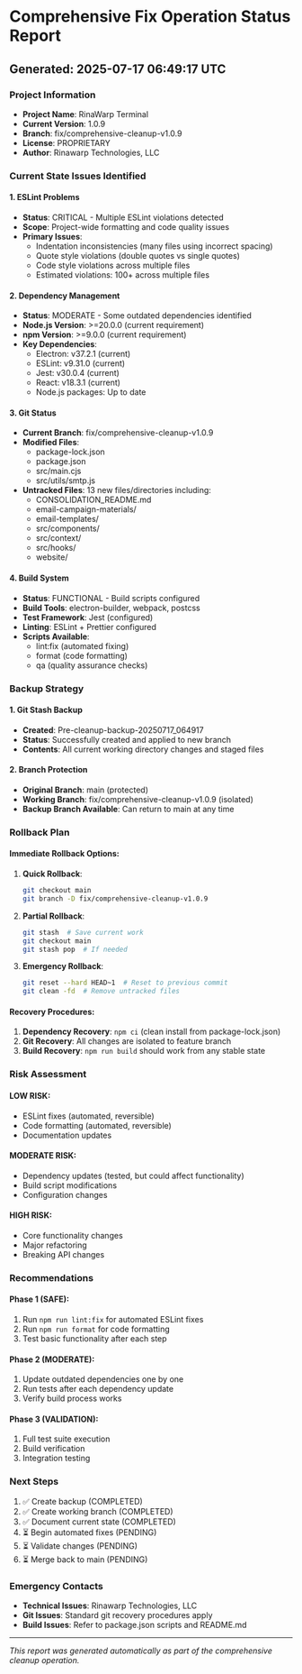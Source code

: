 # Comprehensive Fix Operation Status Report
## Generated: 2025-07-17 06:49:17 UTC

### Project Information
- **Project Name**: RinaWarp Terminal
- **Current Version**: 1.0.9
- **Branch**: fix/comprehensive-cleanup-v1.0.9
- **License**: PROPRIETARY
- **Author**: Rinawarp Technologies, LLC

### Current State Issues Identified

#### 1. ESLint Problems
- **Status**: CRITICAL - Multiple ESLint violations detected
- **Scope**: Project-wide formatting and code quality issues
- **Primary Issues**:
  - Indentation inconsistencies (many files using incorrect spacing)
  - Quote style violations (double quotes vs single quotes)
  - Code style violations across multiple files
  - Estimated violations: 100+ across multiple files

#### 2. Dependency Management
- **Status**: MODERATE - Some outdated dependencies identified
- **Node.js Version**: >=20.0.0 (current requirement)
- **npm Version**: >=9.0.0 (current requirement)
- **Key Dependencies**:
  - Electron: v37.2.1 (current)
  - ESLint: v9.31.0 (current)
  - Jest: v30.0.4 (current)
  - React: v18.3.1 (current)
  - Node.js packages: Up to date

#### 3. Git Status
- **Current Branch**: fix/comprehensive-cleanup-v1.0.9
- **Modified Files**:
  - package-lock.json
  - package.json 
  - src/main.cjs
  - src/utils/smtp.js
- **Untracked Files**: 13 new files/directories including:
  - CONSOLIDATION_README.md
  - email-campaign-materials/
  - email-templates/
  - src/components/
  - src/context/
  - src/hooks/
  - website/

#### 4. Build System
- **Status**: FUNCTIONAL - Build scripts configured
- **Build Tools**: electron-builder, webpack, postcss
- **Test Framework**: Jest (configured)
- **Linting**: ESLint + Prettier configured
- **Scripts Available**:
  - lint:fix (automated fixing)
  - format (code formatting)
  - qa (quality assurance checks)

### Backup Strategy

#### 1. Git Stash Backup
- **Created**: Pre-cleanup-backup-20250717_064917
- **Status**: Successfully created and applied to new branch
- **Contents**: All current working directory changes and staged files

#### 2. Branch Protection
- **Original Branch**: main (protected)
- **Working Branch**: fix/comprehensive-cleanup-v1.0.9 (isolated)
- **Backup Branch Available**: Can return to main at any time

### Rollback Plan

#### Immediate Rollback Options:
1. **Quick Rollback**: 
   ```bash
   git checkout main
   git branch -D fix/comprehensive-cleanup-v1.0.9
   ```

2. **Partial Rollback**:
   ```bash
   git stash  # Save current work
   git checkout main
   git stash pop  # If needed
   ```

3. **Emergency Rollback**:
   ```bash
   git reset --hard HEAD~1  # Reset to previous commit
   git clean -fd  # Remove untracked files
   ```

#### Recovery Procedures:
1. **Dependency Recovery**: `npm ci` (clean install from package-lock.json)
2. **Git Recovery**: All changes are isolated to feature branch
3. **Build Recovery**: `npm run build` should work from any stable state

### Risk Assessment

#### LOW RISK:
- ESLint fixes (automated, reversible)
- Code formatting (automated, reversible)
- Documentation updates

#### MODERATE RISK:
- Dependency updates (tested, but could affect functionality)
- Build script modifications
- Configuration changes

#### HIGH RISK:
- Core functionality changes
- Major refactoring
- Breaking API changes

### Recommendations

#### Phase 1 (SAFE):
1. Run `npm run lint:fix` for automated ESLint fixes
2. Run `npm run format` for code formatting
3. Test basic functionality after each step

#### Phase 2 (MODERATE):
1. Update outdated dependencies one by one
2. Run tests after each dependency update
3. Verify build process works

#### Phase 3 (VALIDATION):
1. Full test suite execution
2. Build verification
3. Integration testing

### Next Steps
1. ✅ Create backup (COMPLETED)
2. ✅ Create working branch (COMPLETED)
3. ✅ Document current state (COMPLETED)
4. ⏳ Begin automated fixes (PENDING)
5. ⏳ Validate changes (PENDING)
6. ⏳ Merge back to main (PENDING)

### Emergency Contacts
- **Technical Issues**: Rinawarp Technologies, LLC
- **Git Issues**: Standard git recovery procedures apply
- **Build Issues**: Refer to package.json scripts and README.md

---
*This report was generated automatically as part of the comprehensive cleanup operation.*
